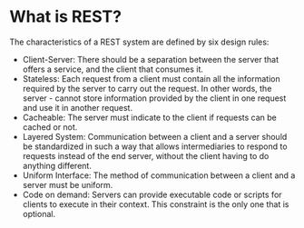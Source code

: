 # What is REST?
The characteristics of a REST system are defined by six design rules:  
- Client-Server: There should be a separation between the server that offers a service, and the client that consumes it.
- Stateless: Each request from a client must contain all the information required by the server to carry out the request. In other words, the server - cannot store information provided by the client in one request and use it in another request.
- Cacheable: The server must indicate to the client if requests can be cached or not.
- Layered System: Communication between a client and a server should be standardized in such a way that allows intermediaries to respond to requests instead of the end server, without the client having to do anything different.
- Uniform Interface: The method of communication between a client and a server must be uniform.
- Code on demand: Servers can provide executable code or scripts for clients to execute in their context. This constraint is the only one that is optional.
